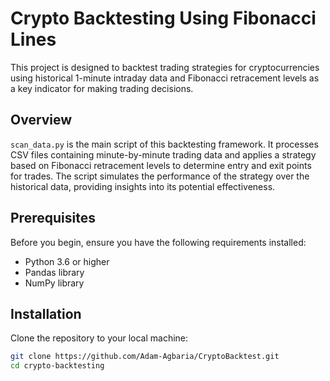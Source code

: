 # Crypto Backtesting Using Fibonacci Lines

This project is designed to backtest trading strategies for cryptocurrencies using historical 1-minute intraday data and Fibonacci retracement levels as a key indicator for making trading decisions.

## Overview

`scan_data.py` is the main script of this backtesting framework. It processes CSV files containing minute-by-minute trading data and applies a strategy based on Fibonacci retracement levels to determine entry and exit points for trades. The script simulates the performance of the strategy over the historical data, providing insights into its potential effectiveness.

## Prerequisites

Before you begin, ensure you have the following requirements installed:
- Python 3.6 or higher
- Pandas library
- NumPy library

## Installation

Clone the repository to your local machine:

```bash
git clone https://github.com/Adam-Agbaria/CryptoBacktest.git
cd crypto-backtesting
